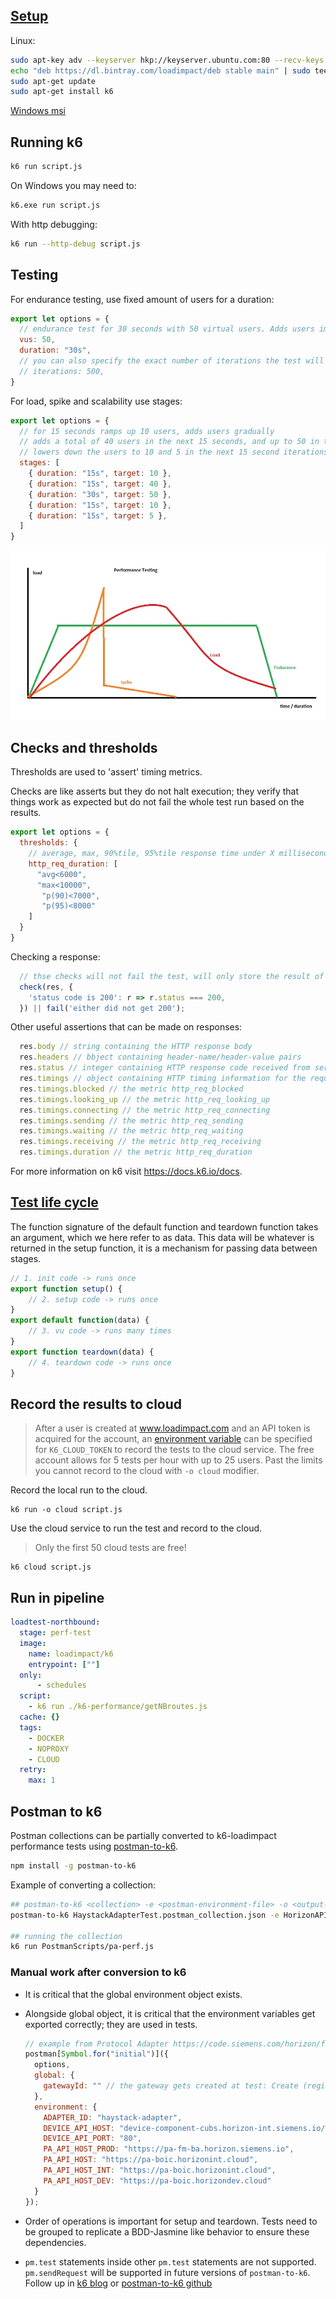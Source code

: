 ## [Setup](https://docs.k6.io/docs/installation)
Linux:
```bash
sudo apt-key adv --keyserver hkp://keyserver.ubuntu.com:80 --recv-keys 379CE192D401AB61
echo "deb https://dl.bintray.com/loadimpact/deb stable main" | sudo tee -a /etc/apt/sources.list
sudo apt-get update
sudo apt-get install k6
```

[Windows msi](https://dl.bintray.com/loadimpact/windows/k6-latest-amd64.msi)

## Running k6

```bash
k6 run script.js
```

On Windows you may need to:
```bash
k6.exe run script.js
```

With http debugging:
```bash
k6 run --http-debug script.js
```

## Testing
For endurance testing, use fixed amount of users for a duration:
```javascript
export let options = {
  // endurance test for 30 seconds with 50 virtual users. Adds users immediately
  vus: 50,
  duration: "30s",
  // you can also specify the exact number of iterations the test will run
  // iterations: 500,
}
```
For load, spike and scalability use stages:
```javascript
export let options = {
  // for 15 seconds ramps up 10 users, adds users gradually
  // adds a total of 40 users in the next 15 seconds, and up to 50 in the next 30 seconds..
  // lowers down the users to 10 and 5 in the next 15 second iterations
  stages: [
    { duration: "15s", target: 10 },
    { duration: "15s", target: 40 },
    { duration: "30s", target: 50 },
    { duration: "15s", target: 10 },
    { duration: "15s", target: 5 },
  ]
}
```

![](./performanceTesting.jpg)

## Checks and thresholds
Thresholds are used to 'assert' timing metrics.

Checks are like asserts but they do not halt execution; they verify that things work as expected but do not fail the whole test run based on the results.


```javascript
export let options = {
  thresholds: {
    // average, max, 90%tile, 95%tile response time under X milliseconds. Failed assertions will fail the test
    http_req_duration: [
      "avg<6000",
      "max<10000",
       "p(90)<7000", 
       "p(95)<8000"
    ]
  }
}
```

Checking a response:
```javascript
  // thse checks will not fail the test, will only store the result of the assertion
  check(res, {
    'status code is 200': r => r.status === 200,
  }) || fail('either did not get 200');

```
Other useful assertions that can be made on responses:
```javascript
  res.body // string containing the HTTP response body
  res.headers // bbject containing header-name/header-value pairs
  res.status // integer containing HTTP response code received from server
  res.timings // object containing HTTP timing information for the request on ms
  res.timings.blocked // the metric http_req_blocked
  res.timings.looking_up // the metric http_req_looking_up
  res.timings.connecting // the metric http_req_connecting
  res.timings.sending // the metric http_req_sending
  res.timings.waiting // the metric http_req_waiting
  res.timings.receiving // the metric http_req_receiving
  res.timings.duration // the metric http_req_duration
```

For more information on k6 visit https://docs.k6.io/docs.

## [Test life cycle](https://docs.k6.io/docs/test-life-cycle)
The function signature of the default function and teardown function takes an argument, which we here refer to as data. This data will be whatever is returned in the setup function, it is a mechanism for passing data between stages.
```javascript
// 1. init code -> runs once
export function setup() {
    // 2. setup code -> runs once
}
export default function(data) {
    // 3. vu code -> runs many times 
}
export function teardown(data) {
    // 4. teardown code -> runs once
}
```

## Record the results to cloud
> After a user is created at www.loadimpact.com and an API token is acquired for the account, an [environment variable](https://docs.k6.io/docs/environment-variables) can be specified for `K6_CLOUD_TOKEN` to record the tests to the cloud service. The free account allows for 5 tests per hour with up to 25 users. Past the limits you cannot record to the cloud with `-o cloud` modifier.

Record the local run to the cloud.
```
k6 run -o cloud script.js
```
Use the cloud service to run the test and record to the cloud.
  > Only the first 50 cloud tests are free!
```
k6 cloud script.js
```

## Run in pipeline 

```yml
loadtest-northbound:
  stage: perf-test
  image:
    name: loadimpact/k6
    entrypoint: [""]
  only:
      - schedules
  script:
    - k6 run ./k6-performance/getNBroutes.js
  cache: {}
  tags:
    - DOCKER
    - NOPROXY
    - CLOUD
  retry:
    max: 1
```

## Postman to k6

Postman collections can be partially converted to k6-loadimpact performance tests using [postman-to-k6](https://github.com/loadimpact/postman-to-k6).

```bash
npm install -g postman-to-k6
```

Example of converting a collection:
```bash
## postman-to-k6 <collection> -e <postman-environment-file> -o <output-file>
postman-to-k6 HaystackAdapterTest.postman_collection.json -e HorizonAPI.postman_environment.json -o pa-perf.js

## running the collection
k6 run PostmanScripts/pa-perf.js
```

### Manual work after conversion to k6

* It is critical that the global environment object exists.

* Alongside global object, it is critical that the environment variables get exported correctly; they are used in tests.

  ```javascript
  // example from Protocol Adapter https://code.siemens.com/horizon/facility-manager-ba/pa-haystack
  postman[Symbol.for("initial")]({
    options,
    global: {
      gatewayId: "" // the gateway gets created at test: Create (register) a Gateway
    },
    environment: {
      ADAPTER_ID: "haystack-adapter",
      DEVICE_API_HOST: "device-component-cubs.horizon-int.siemens.io/",
      DEVICE_API_PORT: "80",
      PA_API_HOST_PROD: "https://pa-fm-ba.horizon.siemens.io",
      PA_API_HOST: "https://pa-boic.horizonint.cloud",
      PA_API_HOST_INT: "https://pa-boic.horizonint.cloud",
      PA_API_HOST_DEV: "https://pa-boic.horizondev.cloud"
    }
  });
  ```

* Order of operations is important for setup and teardown. Tests need to be grouped to replicate a BDD-Jasmine like behavior to ensure these dependencies.

* `pm.test` statements inside other `pm.test` statements are not supported. `pm.sendRequest` will be supported in future versions of `postman-to-k6`. Follow up in [k6 blog](https://blog.loadimpact.com/new-postman-to-k6-converter-tool-with-support-for-pre-request-and-test-scripts) or [postman-to-k6 github](https://github.com/loadimpact/postman-to-k6/issues/13)

